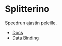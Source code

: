 # Splitterino

Speedrun ajastin peleille. 

* [Docs](docs/docs.md)
* [Data Binding](docs/databinding.md)
